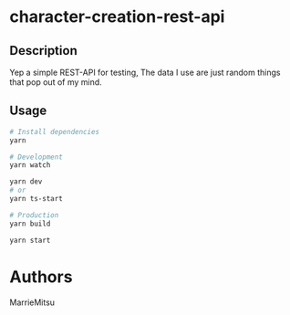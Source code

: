 # character-creation-rest-api

## Description
Yep a simple REST-API for testing, The data I use are just random things that pop out of my mind.

## Usage

```bash
# Install dependencies
yarn

# Development
yarn watch

yarn dev
# or
yarn ts-start

# Production
yarn build

yarn start
```

# Authors
MarrieMitsu
